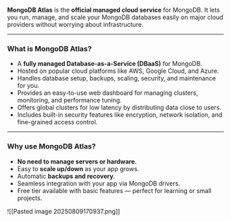 **MongoDB Atlas** is the **official managed cloud service** for MongoDB. It lets you run, manage, and scale your MongoDB databases easily on major cloud providers without worrying about infrastructure.

---

### What is MongoDB Atlas?

- A **fully managed Database-as-a-Service (DBaaS)** for MongoDB.
- Hosted on popular cloud platforms like AWS, Google Cloud, and Azure.
- Handles database setup, backups, scaling, security, and maintenance for you.
- Provides an easy-to-use web dashboard for managing clusters, monitoring, and performance tuning.
- Offers global clusters for low latency by distributing data close to users.
- Includes built-in security features like encryption, network isolation, and fine-grained access control.

---

### Why use MongoDB Atlas?

- **No need to manage servers or hardware.**
- Easy to **scale up/down** as your app grows.
- Automatic **backups and recovery**.
- Seamless integration with your app via MongoDB drivers.
- Free tier available with basic features — perfect for learning or small projects.

![[Pasted image 20250809170937.png]]